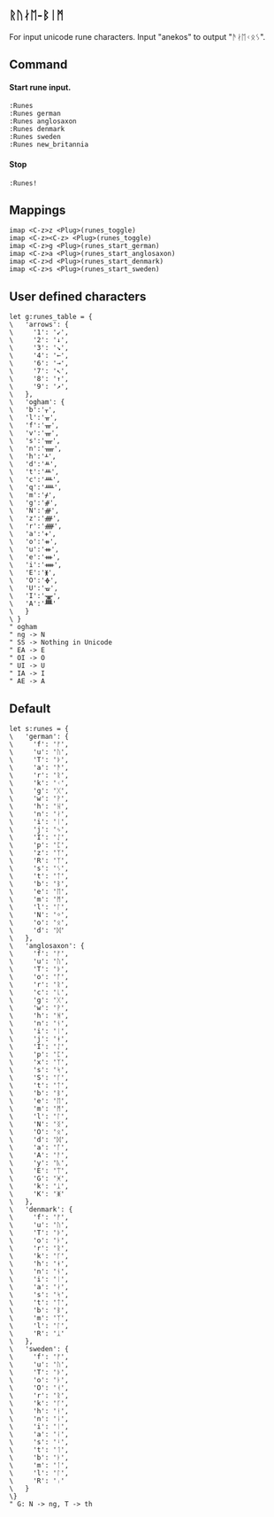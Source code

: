 ## ᚱᚢᛅᛖ-ᛒᛁᛗ

For input unicode rune characters.
Input "anekos" to output "ᚫᛅᛖᚲᛟᛊ".

## Command

#### Start rune input.

    :Runes
    :Runes german
    :Runes anglosaxon
    :Runes denmark
    :Runes sweden
    :Runes new_britannia

#### Stop

    :Runes!

## Mappings

    imap <C-z>z <Plug>(runes_toggle)
    imap <C-z><C-z> <Plug>(runes_toggle)
    imap <C-z>g <Plug>(runes_start_german)
    imap <C-z>a <Plug>(runes_start_anglosaxon)
    imap <C-z>d <Plug>(runes_start_denmark)
    imap <C-z>s <Plug>(runes_start_sweden)

## User defined characters

    let g:runes_table = {
    \   'arrows': {
    \     '1': '↙',
    \     '2': '↓',
    \     '3': '↘',
    \     '4': '←',
    \     '6': '→',
    \     '7': '↖',
    \     '8': '↑',
    \     '9': '↗',
    \   },
    \   'ogham': {
    \   'b':'ᚁ',
    \   'l':'ᚂ',
    \   'f':'ᚃ',
    \   'v':'ᚃ',
    \   's':'ᚄ',
    \   'n':'ᚅ',
    \   'h':'ᚆ',
    \   'd':'ᚇ',
    \   't':'ᚈ',
    \   'c':'ᚉ',
    \   'q':'ᚊ',
    \   'm':'ᚋ',
    \   'g':'ᚌ',
    \   'N':'ᚍ',
    \   'z':'ᚎ',
    \   'r':'ᚏ',
    \   'a':'ᚐ',
    \   'o':'ᚑ',
    \   'u':'ᚒ',
    \   'e':'ᚓ',
    \   'i':'ᚔ',
    \   'E':'ᚕ',
    \   'O':'ᚖ',
    \   'U':'ᚗ',
    \   'I':'ᚘ',
    \   'A':'ᚙ'
    \   }
    \ }
    " ogham
    " ng -> N
    " SS -> Nothing in Unicode
    " EA -> E
    " OI -> O
    " UI -> U
    " IA -> I
    " AE -> A

## Default

    let s:runes = {
    \   'german': {
    \     'f': 'ᚠ',
    \     'u': 'ᚢ',
    \     'T': 'ᚦ',
    \     'a': 'ᚫ',
    \     'r': 'ᚱ',
    \     'k': 'ᚲ',
    \     'g': 'ᚷ',
    \     'w': 'ᚹ',
    \     'h': 'ᚺ',
    \     'n': 'ᛅ',
    \     'i': 'ᛁ',
    \     'j': 'ᛃ',
    \     'I': 'ᛇ',
    \     'p': 'ᛈ',
    \     'z': 'ᛉ',
    \     'R': 'ᛉ',
    \     's': 'ᛊ',
    \     't': 'ᛏ',
    \     'b': 'ᛒ',
    \     'e': 'ᛖ',
    \     'm': 'ᛗ',
    \     'l': 'ᛚ',
    \     'N': 'ᛜ',
    \     'o': 'ᛟ',
    \     'd': 'ᛞ'
    \   },
    \   'anglosaxon': {
    \     'f': 'ᚠ',
    \     'u': 'ᚢ',
    \     'T': 'ᚦ',
    \     'o': 'ᚩ',
    \     'r': 'ᚱ',
    \     'c': 'ᚳ',
    \     'g': 'ᚷ',
    \     'w': 'ᚹ',
    \     'h': 'ᚻ',
    \     'n': 'ᚾ',
    \     'i': 'ᛁ',
    \     'j': 'ᚼ',
    \     'I': 'ᛇ',
    \     'p': 'ᛈ',
    \     'x': 'ᛉ',
    \     's': 'ᛋ',
    \     'S': 'ᚴ',
    \     't': 'ᛏ',
    \     'b': 'ᛒ',
    \     'e': 'ᛖ',
    \     'm': 'ᛗ',
    \     'l': 'ᛚ',
    \     'N': 'ᛝ',
    \     'O': 'ᛟ',
    \     'd': 'ᛞ',
    \     'a': 'ᚪ',
    \     'A': 'ᚨ',
    \     'y': 'ᚣ',
    \     'E': 'ᛠ',
    \     'G': 'ᚸ',
    \     'k': 'ᛣ',
    \     'K': 'ᛤ'
    \   },
    \   'denmark': {
    \     'f': 'ᚠ',
    \     'u': 'ᚢ',
    \     'T': 'ᚦ',
    \     'o': 'ᚭ',
    \     'r': 'ᚱ',
    \     'k': 'ᚴ',
    \     'h': 'ᚼ',
    \     'n': 'ᚾ',
    \     'i': 'ᛁ',
    \     'a': 'ᛅ',
    \     's': 'ᛋ',
    \     't': 'ᛏ',
    \     'b': 'ᛒ',
    \     'm': 'ᛉ',
    \     'l': 'ᛚ',
    \     'R': 'ᛣ'
    \   },
    \   'sweden': {
    \     'f': 'ᚠ',
    \     'u': 'ᚢ',
    \     'T': 'ᚦ',
    \     'o': 'ᚭ',
    \     'O': 'ᚮ',
    \     'r': 'ᚱ',
    \     'k': 'ᚴ',
    \     'h': 'ᚽ',
    \     'n': 'ᚿ',
    \     'i': 'ᛁ',
    \     'a': 'ᛆ',
    \     's': 'ᛍ',
    \     't': 'ᛐ',
    \     'b': 'ᛓ',
    \     'm': 'ᛙ',
    \     'l': 'ᛚ',
    \     'R': 'ᛧ'
    \   }
    \}
    " G: N -> ng, T -> th


